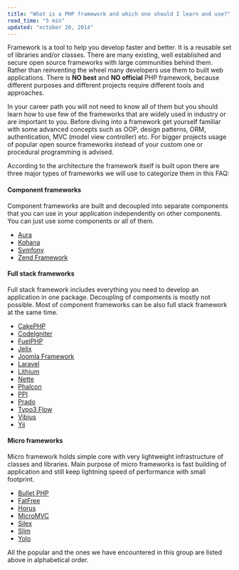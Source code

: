 ```yaml
---
title: "What is a PHP framework and which one should I learn and use?"
read_time: "5 min"
updated: "october 20, 2014"
---
```


Framework is a tool to help you develop faster and better. It is a reusable set of libraries and/or classes. There are many existing,
well established and secure open source frameworks with large communities behind them. Rather than reinventing the wheel many developers
use them to built web applications. There is **NO best** and **NO official** PHP framework, because different purposes and different projects require
different tools and approaches.

In your career path you will not need to know all of them but you should learn how to use few of the frameworks that
are widely used in industry or are important to you. Before diving into a framework get yourself familiar with some advanced concepts such as OOP,
design patterns, ORM, authentication, MVC (model view controller) etc. For bigger projects usage of popular open source frameworks instead of your
custom one or procedural programming is advised.

According to the architecture the framework itself is built upon there are three major types of frameworks we will use to categorize them in this
FAQ:

#### Component frameworks

Component frameworks are built and decoupled into separate components that you can use in your application independently on other components.
You can just use some components or all of them.

* [Aura](http://auraphp.github.com/)
* [Kohana](http://kohanaframework.org/)
* [Symfony](http://symfony.com)
* [Zend Framework](http://framework.zend.com)

#### Full stack frameworks

Full stack framework includes everything you need to develop an application in one package. Decoupling of compoments is mostly not possible.
Most of component frameworks can be also full stack framework at the same time.

* [CakePHP](http://cakephp.org/)
* [CodeIgniter](https://ellislab.com/codeigniter)
* [FuelPHP](http://fuelphp.com/)
* [Jelix](http://jelix.org/)
* [Joomla Framework](http://framework.joomla.org/)
* [Laravel](http://laravel.com/)
* [Lithium](http://li3.me)
* [Nette](http://nette.org/en/)
* [Phalcon](http://phalconphp.com/)
* [PPI](http://www.ppi.io/)
* [Prado](http://www.pradosoft.com/)
* [Typo3 Flow](http://flow.typo3.org/)
* [Vibius](http://www.getvibius.com/)
* [Yii](http://www.yiiframework.com/)

#### Micro frameworks

Micro framework holds simple core with very lightweight infrastructure of classes and libraries. Main purpose of micro frameworks is fast building of application
and still keep lightning speed of performance with small footprint.

* [Bullet PHP](http://github.com/vlucas/bulletphp)
* [FatFree](https://github.com/bcosca/fatfree)
* [Horus](http://alash3al.github.io/Horus/)
* [MicroMVC](http://micromvc.com/)
* [Silex](http://silex.sensiolabs.org/)
* [Slim](http://www.slimframework.com/)
* [Yolo](http://yolophp.com/)

All the popular and the ones we have encountered in this group are listed above in alphabetical order.
